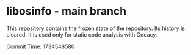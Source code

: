 # libosinfo - main branch

This repository contains the frozen state of the repository.
Its history is cleared. It is used only for static code
analysis with Codacy.

Commit Time: 1734548580